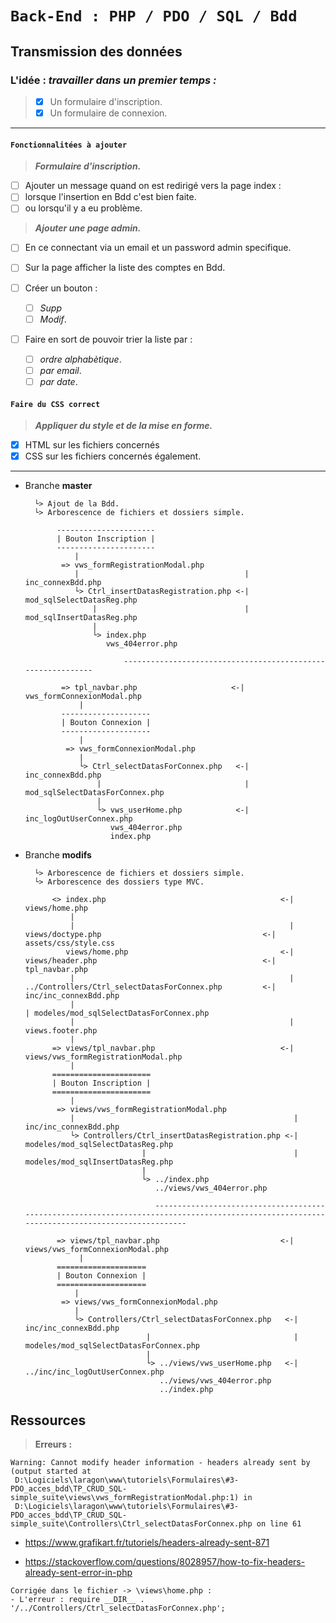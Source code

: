 # ```Back-End : PHP / PDO / SQL / Bdd```

## Transmission des données

### L'idée : _travailler dans un premier temps :_  

  > - [x] Un formulaire d'inscription.  
  > - [x] Un formulaire de connexion.

---

#### ```Fonctionnalitées à ajouter```

  > _**Formulaire d'inscription.**_

   - [ ] Ajouter un message quand on est redirigé vers la page index :
   - [ ] lorsque l'insertion en Bdd c'est bien faite.
   - [ ] ou lorsqu'il y a eu problème.  

  > _**Ajouter une page admin.**_

  - [ ] En ce connectant via un email et un password admin specifique.

  - [ ] Sur la page afficher la liste des comptes en Bdd.
  - [ ] Créer un bouton :
      - [ ] _Supp_
      - [ ] _Modif_.
  - [ ] Faire en sort de pouvoir trier la liste par :
      - [ ] _ordre alphabètique_.
      - [ ] _par email_.
      - [ ] _par date_.

#### ```Faire du CSS correct```

  >_**Appliquer du style et de la mise en forme.**_

  - [x] HTML sur les fichiers concernés
  - [x] CSS sur les fichiers concernés également.

  ---

- Branche **master**  

        └> Ajout de la Bdd.
        └> Arborescence de fichiers et dossiers simple.

             ----------------------
             | Bouton Inscription |
             ----------------------                
                 |
              => vws_formRegistrationModal.php
                 |                                     | inc_connexBdd.php
                 └> Ctrl_insertDatasRegistration.php <-| mod_sqlSelectDatasReg.php                                 
                     |                                 | mod_sqlInsertDatasReg.php
                     |
                     └> index.php
                        vws_404error.php

                            ------------------------------------------------------------                      

              => tpl_navbar.php                     <-| vws_formConnexionModal.php        
                  |
              --------------------              
              | Bouton Connexion |
              --------------------                 
                  |
               => vws_formConnexionModal.php
                  |
                  └> Ctrl_selectDatasForConnex.php   <-| inc_connexBdd.php
                      |                                | mod_sqlSelectDatasForConnex.php
                      |
                      └> vws_userHome.php            <-| inc_logOutUserConnex.php
                         vws_404error.php
                         index.php                         

- Branche **modifs**

        └> Arborescence de fichiers et dossiers simple.
        └> Arborescence des dossiers type MVC.  

            <> index.php                                       <-| views/home.php
                |
                |                                                | views/doctype.php                                    <-| assets/css/style.css
               views/home.php                                  <-| views/header.php                                     <-| tpl_navbar.php
                |                                                | ../Controllers/Ctrl_selectDatasForConnex.php         <-| inc/inc_connexBdd.php
                |                                                                                                         | modeles/mod_sqlSelectDatasForConnex.php                                            
                |                                                | views.footer.php 
                |
            => views/tpl_navbar.php                            <-| views/vws_formRegistrationModal.php
                |
            ======================
            | Bouton Inscription |
            ======================               
                |
             => views/vws_formRegistrationModal.php
                |                                                 | inc/inc_connexBdd.php
                └> Controllers/Ctrl_insertDatasRegistration.php <-| modeles/mod_sqlSelectDatasReg.php                                 
                                |                                 | modeles/mod_sqlInsertDatasReg.php
                                |
                                └> ../index.php
                                   ../views/vws_404error.php

                                   ---------------------------------------------------------------------------------------------------------------------------------------------

             => views/tpl_navbar.php                           <-| views/vws_formConnexionModal.php
                  |
             ====================              
             | Bouton Connexion |
             ====================
                 |
              => views/vws_formConnexionModal.php
                 |                                                
                 └> Controllers/Ctrl_selectDatasForConnex.php   <-| inc/inc_connexBdd.php
                                 |                                | modeles/mod_sqlSelectDatasForConnex.php                                                           
                                 |
                                 └> ../views/vws_userHome.php   <-| ../inc/inc_logOutUserConnex.php
                                    ../views/vws_404error.php
                                    ../index.php

## Ressources

> **Erreurs :**
```
Warning: Cannot modify header information - headers already sent by (output started at  
 D:\Logiciels\laragon\www\tutoriels\Formulaires\#3-PDO_acces_bdd\TP_CRUD_SQL-simple_suite\views\vws_formRegistrationModal.php:1) in   
 D:\Logiciels\laragon\www\tutoriels\Formulaires\#3-PDO_acces_bdd\TP_CRUD_SQL-simple_suite\Controllers\Ctrl_selectDatasForConnex.php on line 61
```

- https://www.grafikart.fr/tutoriels/headers-already-sent-871  

- https://stackoverflow.com/questions/8028957/how-to-fix-headers-already-sent-error-in-php  

```
Corrigée dans le fichier -> \views\home.php :
- L'erreur : require __DIR__ . '/../Controllers/Ctrl_selectDatasForConnex.php';
```